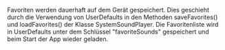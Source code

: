 
Favoriten werden dauerhaft auf dem Gerät gespeichert. Dies geschieht durch die Verwendung von UserDefaults in den Methoden saveFavorites() und loadFavorites() der Klasse SystemSoundPlayer. Die Favoritenliste wird in UserDefaults unter dem Schlüssel "favoriteSounds" gespeichert und beim Start der App wieder geladen.
